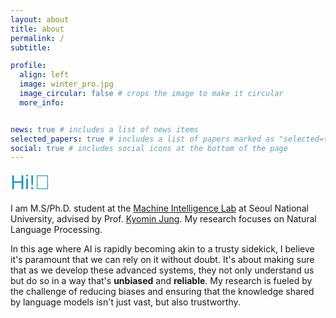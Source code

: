 ```yaml
---
layout: about
title: about
permalink: /
subtitle: 

profile:
  align: left
  image: winter_pro.jpg
  image_circular: false # crops the image to make it circular
  more_info: 


news: true # includes a list of news items
selected_papers: true # includes a list of papers marked as "selected={true}"
social: true # includes social icons at the bottom of the page
---
```


<span style="color: #2698ba; font-family: Arial, sans-serif; font-size: 32px;">Hi!👋</span>

I am M.S/Ph.D. student at the [Machine Intelligence Lab](http://milab.snu.ac.kr) at Seoul National University, advised by Prof. [Kyomin Jung](http://milab.snu.ac.kr/kjung/index.html). My research focuses on Natural Language Processing. 


In this age where AI is rapidly becoming akin to a trusty sidekick, I believe it's paramount that we can rely on it without doubt. It's about making sure that as we develop these advanced systems, they not only understand us but do so in a way that's **unbiased** and **reliable**. My research is fueled by the challenge of reducing biases and ensuring that the knowledge shared by language models isn't just vast, but also trustworthy.


